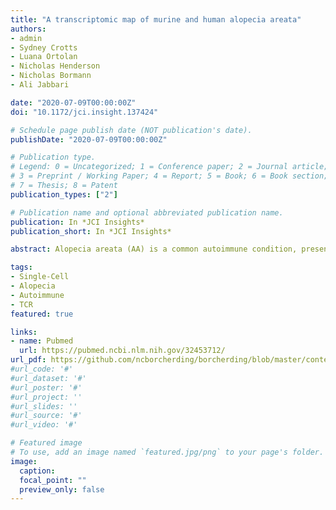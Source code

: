 ```yaml
---
title: "A transcriptomic map of murine and human alopecia areata"
authors:
- admin
- Sydney Crotts
- Luana Ortolan
- Nicholas Henderson
- Nicholas Bormann
- Ali Jabbari 

date: "2020-07-09T00:00:00Z"
doi: "10.1172/jci.insight.137424"

# Schedule page publish date (NOT publication's date).
publishDate: "2020-07-09T00:00:00Z"

# Publication type.
# Legend: 0 = Uncategorized; 1 = Conference paper; 2 = Journal article;
# 3 = Preprint / Working Paper; 4 = Report; 5 = Book; 6 = Book section;
# 7 = Thesis; 8 = Patent
publication_types: ["2"]

# Publication name and optional abbreviated publication name.
publication: In *JCI Insights*
publication_short: In *JCI Insights*

abstract: Alopecia areata (AA) is a common autoimmune condition, presenting initially with loss of hair without other overt skin changes. The unremarkable appearance of the skin surface contrasts with the complex immune activity occurring at the hair follicle. AA pathogenesis is due to the loss of immune privilege of the hair follicle, leading to autoimmune attack. Although the literature has focused on CD8+ T cells, vital roles for CD4+ T cells and antigen-presenting cells have been suggested. Here, we use single-cell sequencing to reveal distinct expression profiles of immune cells in murine AA. We found clonal expansions of both CD4+ and CD8+ T cells, with shared clonotypes across varied transcriptional states. The murine AA data were used to generate highly predictive models of human AA disease. Finally, single-cell sequencing of T cells in human AA recapitulated the clonotypic findings and the gene expression of the predictive models.

tags:
- Single-Cell
- Alopecia
- Autoimmune
- TCR
featured: true

links:
- name: Pubmed
  url: https://pubmed.ncbi.nlm.nih.gov/32453712/
url_pdf: https://github.com/ncborcherding/borcherding/blob/master/content/publication/borcherding2020transcriptomic/borcherding2020transcriptomic.pdf
#url_code: '#'
#url_dataset: '#'
#url_poster: '#'
#url_project: ''
#url_slides: ''
#url_source: '#'
#url_video: '#'

# Featured image
# To use, add an image named `featured.jpg/png` to your page's folder. 
image:
  caption: 
  focal_point: ""
  preview_only: false
---
```



